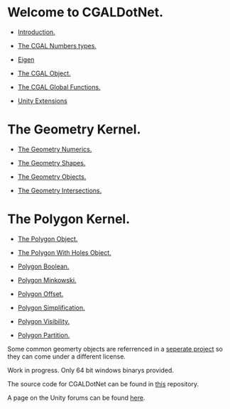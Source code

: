 # Welcome to CGALDotNet.

- [Introduction.](https://github.com/Scrawk/CGALDotNet/wiki/Introduction)

- [The CGAL Numbers types.](https://github.com/Scrawk/CGALDotNet/wiki/The-Number-Types)

- [Eigen](https://github.com/Scrawk/CGALDotNet/wiki/Eigen)

- [The CGAL Object.](https://github.com/Scrawk/CGALDotNet/wiki/The-CGALObject)

- [The CGAL Global Functions.](https://github.com/Scrawk/CGALDotNet/wiki/The-CGALGlobal-Functions)

- [Unity Extensions](https://github.com/Scrawk/CGALDotNet/wiki/Unity-Extensions)

# The Geometry Kernel.

- [The Geometry Numerics.](https://github.com/Scrawk/CGALDotNet/wiki/The-Geometry-Numerics)

- [The Geometry Shapes.](https://github.com/Scrawk/CGALDotNet/wiki/The-Geometry-Shapes)

- [The Geometry Objects.](https://github.com/Scrawk/CGALDotNet/wiki/The-Geometry-Objects)

- [The Geometry Intersections.](https://github.com/Scrawk/CGALDotNet/wiki/The-Geometry-Intersections)

# The Polygon Kernel.

- [The Polygon Object.](https://github.com/Scrawk/CGALDotNet/wiki/The-Polygon-Object)

- [The Polygon With Holes Object.](https://github.com/Scrawk/CGALDotNet/wiki/The-Polygon-With-Holes-Object)

- [Polygon Boolean.](https://github.com/Scrawk/CGALDotNet/wiki/Polygon-Boolean)

- [Polygon Minkowski.](https://github.com/Scrawk/CGALDotNet/wiki/Polygon-Minkowski)

- [Polygon Offset.](https://github.com/Scrawk/CGALDotNet/wiki/Polygon-Offset)

- [Polygon Simplification.](https://github.com/Scrawk/CGALDotNet/wiki/Polygon-Simplification)

- [Polygon Visibility.](https://github.com/Scrawk/CGALDotNet/wiki/Polygon-Visibility)

- [Polygon Partition.](https://github.com/Scrawk/CGALDotNet/wiki/Polygon-Partition)

Some common geomerty objects are referrenced in a [seperate project](https://github.com/Scrawk/CGALDotNetGeometry) so they can come under a different license.

Work in progress. Only 64 bit windows binarys provided.

The source code for CGALDotNet can be found in [this](https://github.com/Scrawk/CGALDotNet) repository.

A page on the Unity forums can be found [here](https://forum.unity.com/threads/cgaldotnet-a-c-computational-library-built-around-cgal.1250314/).
